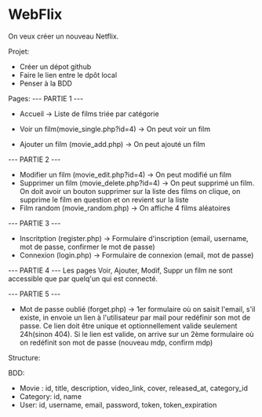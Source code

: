 # WebFlix

On veux créer un nouveau Netflix.

Projet:
- Créer un dépot github
- Faire le lien entre le dpôt local
- Penser à la BDD

Pages:
--- PARTIE 1 ---
- Accueil -> Liste de films triée par catégorie

- Voir un film(movie_single.php?id=4) -> On peut voir un film
- Ajouter un film (movie_add.php) -> On peut ajouté un film

--- PARTIE 2 ---
- Modifier un film (movie_edit.php?id=4) -> On peut modifié un film
- Supprimer un film (movie_delete.php?id=4) -> On peut supprimé un film. On doit avoir un bouton supprimer sur la liste des films
on clique, on supprime le film en question et on revient sur la liste
- Film random (movie_random.php) -> On affiche 4 films aléatoires

--- PARTIE 3 ---
- Inscritption (register.php) -> Formulaire d'inscription (email, username, mot de passe, confirmer le mot de passe)
- Connexion (login.php) -> Formulaire de connexion (email, mot de passe)

--- PARTIE 4 ---
Les pages Voir, Ajouter, Modif, Suppr un film ne sont accessible que par quelq'un qui est connecté.

--- PARTIE 5 ---
- Mot de passe oublié (forget.php) -> 1er formulaire où on saisit l'email, s'il existe, in envoie un lien à l'utilisateur 
par mail pour redéfinir son mot de passe. Ce lien doit être unique et optionnellement valide seulement 24h(sinon 404).
Si le lien est valide, on arrive sur un 2ème formulaire où on redéfinit son mot de passe (nouveau mdp, confirm mdp)


Structure:

BDD:
- Movie : id, title, description, video_link, cover, released_at, category_id
- Category: id, name
- User: id, username, email, password, token, token_expiration
